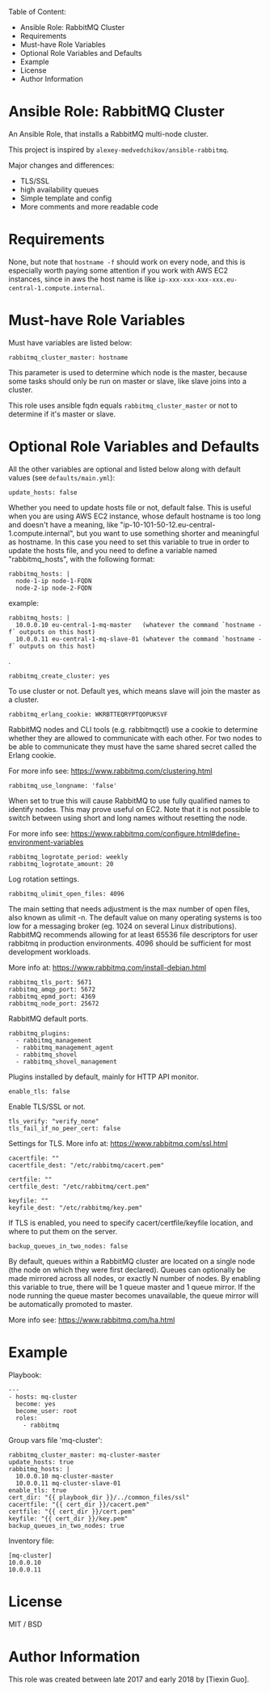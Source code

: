 Table of Content:
<!-- MarkdownTOC -->

- Ansible Role: RabbitMQ Cluster
- Requirements
- Must-have Role Variables
- Optional Role Variables and Defaults
- Example
- License
- Author Information

<!-- /MarkdownTOC -->

# Ansible Role: RabbitMQ Cluster

An Ansible Role, that installs a RabbitMQ multi-node cluster.

This project is inspired by `alexey-medvedchikov/ansible-rabbitmq`.

Major changes and differences:

- TLS/SSL
- high availability queues
- Simple template and config
- More comments and more readable code

# Requirements

None, but note that `hostname -f` should work on every node, and this is especially worth paying some attention if you work with AWS EC2 instances, since in aws the host name is like `ip-xxx-xxx-xxx-xxx.eu-central-1.compute.internal`.


# Must-have Role Variables

Must have variables are listed below:

    rabbitmq_cluster_master: hostname

This parameter is used to determine which node is the master, because some tasks should only be run on master or slave, like slave joins into a cluster.

This role uses ansible fqdn equals `rabbitmq_cluster_master` or not to determine if it's master or slave.

# Optional Role Variables and Defaults

All the other variables are optional and listed below along with default values (see `defaults/main.yml`):

    update_hosts: false

Whether you need to update hosts file or not, default false. This is useful when you are using AWS EC2 instance, whose default hostname is too long and doesn't have a meaning, like "ip-10-101-50-12.eu-central-1.compute.internal", but you want to use something shorter and meaningful as hostname. In this case you need to set this variable to true in order to update the hosts file, and you need to define a variable named "rabbitmq_hosts", with the following format:

    rabbitmq_hosts: |
      node-1-ip node-1-FQDN
      node-2-ip node-2-FQDN

example:

    rabbitmq_hosts: |
      10.0.0.10 eu-central-1-mq-master   (whatever the command `hostname -f` outputs on this host)
      10.0.0.11 eu-central-1-mq-slave-01 (whatever the command `hostname -f` outputs on this host)
.

    rabbitmq_create_cluster: yes

To use cluster or not. Default yes, which means slave will join the master as a cluster.

    rabbitmq_erlang_cookie: WKRBTTEQRYPTQOPUKSVF

RabbitMQ nodes and CLI tools (e.g. rabbitmqctl) use a cookie to determine whether they are allowed to communicate with each other. For two nodes to be able to communicate they must have the same shared secret called the Erlang cookie. 

For more info see: https://www.rabbitmq.com/clustering.html

    rabbitmq_use_longname: 'false'

When set to true this will cause RabbitMQ to use fully qualified names to identify nodes. This may prove useful on EC2. Note that it is not possible to switch between using short and long names without resetting the node.

For more info see: https://www.rabbitmq.com/configure.html#define-environment-variables

    rabbitmq_logrotate_period: weekly
    rabbitmq_logrotate_amount: 20

Log rotation settings.

    rabbitmq_ulimit_open_files: 4096

The main setting that needs adjustment is the max number of open files, also known as ulimit -n. The default value on many operating systems is too low for a messaging broker (eg. 1024 on several Linux distributions). RabbitMQ recommends allowing for at least 65536 file descriptors for user rabbitmq in production environments. 4096 should be sufficient for most development workloads.

More info at: https://www.rabbitmq.com/install-debian.html

    rabbitmq_tls_port: 5671
    rabbitmq_amqp_port: 5672
    rabbitmq_epmd_port: 4369
    rabbitmq_node_port: 25672

RabbitMQ default ports.


    rabbitmq_plugins:
      - rabbitmq_management
      - rabbitmq_management_agent
      - rabbitmq_shovel
      - rabbitmq_shovel_management

Plugins installed by default, mainly for HTTP API monitor.

    enable_tls: false

Enable TLS/SSL or not.

    tls_verify: "verify_none"
    tls_fail_if_no_peer_cert: false

Settings for TLS. More info at: https://www.rabbitmq.com/ssl.html

    cacertfile: ""
    cacertfile_dest: "/etc/rabbitmq/cacert.pem"

    certfile: ""
    certfile_dest: "/etc/rabbitmq/cert.pem"

    keyfile: ""
    keyfile_dest: "/etc/rabbitmq/key.pem"

If TLS is enabled, you need to specify cacert/certfile/keyfile location, and where to put them on the server.

    backup_queues_in_two_nodes: false

By default, queues within a RabbitMQ cluster are located on a single node (the node on which they were first declared). Queues can optionally be made mirrored across all nodes, or exactly N number of nodes. By enabling this variable to true, there will be 1 queue master and 1 queue mirror. If the node running the queue master becomes unavailable, the queue mirror will be automatically promoted to master.

More info see: https://www.rabbitmq.com/ha.html

# Example

Playbook:

    ---
    - hosts: mq-cluster
      become: yes
      become_user: root
      roles:
        - rabbitmq

Group vars file 'mq-cluster':

    rabbitmq_cluster_master: mq-cluster-master
    update_hosts: true
    rabbitmq_hosts: |
      10.0.0.10 mq-cluster-master
      10.0.0.11 mq-cluster-slave-01
    enable_tls: true
    cert_dir: "{{ playbook_dir }}/../common_files/ssl"
    cacertfile: "{{ cert_dir }}/cacert.pem"
    certfile: "{{ cert_dir }}/cert.pem"
    keyfile: "{{ cert_dir }}/key.pem"
    backup_queues_in_two_nodes: true

Inventory file:

    [mq-cluster]
    10.0.0.10
    10.0.0.11

# License

MIT / BSD

# Author Information

This role was created between late 2017 and early 2018 by [Tiexin Guo].
